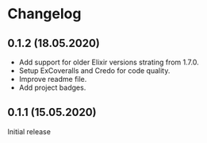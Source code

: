 # Changelog

## 0.1.2 (18.05.2020)

* Add support for older Elixir versions strating from 1.7.0.
* Setup ExCoveralls and Credo for code quality.
* Improve readme file.
* Add project badges.

## 0.1.1 (15.05.2020)

Initial release

